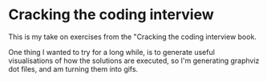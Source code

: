 # Cracking the coding interview

This is my take on exercises from the "Cracking the coding interview book.

One thing I wanted to try for a long while, is to generate useful visualisations
of how the solutions are executed, so I'm generating graphviz dot files,
and am turning them into gifs.

